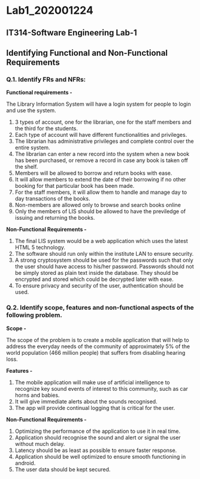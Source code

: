 # Lab1_202001224

## IT314-Software Engineering Lab-1

## Identifying Functional and Non-Functional Requirements


### Q.1. Identify FRs and NFRs:

**Functional requirements -**

The Library Information System will have a login system for people to login and use the system.
1) 3 types of account, one for the librarian, one for the staff members and the third for the students.
2) Each type of account will have different functionalities and privileges.
3) The librarian has administrative privileges and complete control over the entire system.
4) The librarian can enter a new record into the system when a new book has been purchased, or remove a record in case any book is taken off the shelf.
5) Members will be allowed to borrow and return books with ease.
6) It will allow members to extend the date of their borrowing if no other booking for that particular book has been made.
7) For the staff members, it will allow them to handle and manage day to day transactions of the books.
8) Non-members are allowed only to browse and search books online
9) Only the members of LIS should be allowed to have the previledge of issuing and returning the books.

**Non-Functional Requirements -**

1) The final LIS system would be a web application which uses the latest HTML 5 technology.
2) The software should run only within the institute LAN to ensure security.
3) A strong cryptosystem should be used for the passwords such that only the user should have access to his/her password. Passwords should not be simply stored as plain text inside the database. They should be encrypted and stored which could be decrypted later with ease.
4) To ensure privacy and security of the user, authentication should be used.








### Q.2. Identify scope, features and non-functional aspects of the following problem.

**Scope -**

The scope of the problem is to create a mobile application that will help to address the everyday needs of the community of approximately 5% of the world population (466 million people) that suffers from disabling hearing loss.

**Features -**

1) The mobile application will make use of artificial intelligence to recognize key sound events of interest to this community, such as car horns and babies.
2) It will give immediate alerts about the sounds recognised.
3) The app will provide continual logging that is critical for the user.


**Non-Functional Requirements -**

1) Optimizing the performance of the application to use it in real time.
2) Application should recognise the sound and alert or signal the user without much delay.
3) Latency should be as least as possible to ensure faster response.
4) Application should be well optimized to ensure smooth functioning in android.
5) The user data should be kept secured.

